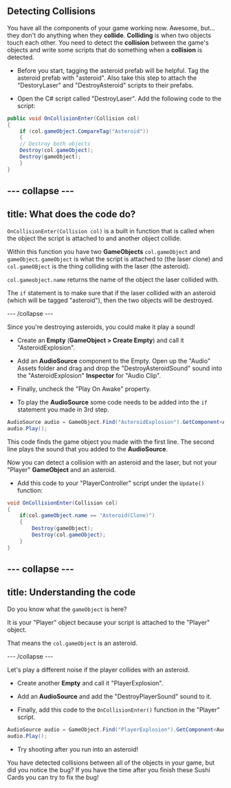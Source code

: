 ## Detecting Collisions

You have all the components of your game working now. Awesome, but... they don't do anything when they **collide**. **Colliding** is when two objects touch each other. You need to detect the **collision** between the game's objects and write some scripts that do something when a **collision** is detected.

+ Before you start, tagging the asteroid prefab will be helpful. Tag the asteroid prefab with "asteroid". Also take this step to attach the "DestoryLaser" and "DestroyAsteroid" scripts to their prefabs.

+ Open the C# script called "DestroyLaser". Add the following code to the script:

```csharp
public void OnCollisionEnter(Collision col)
{
    if (col.gameObject.CompareTag("Asteroid"))
    {
    // Destroy both objects
    Destroy(col.gameObject);
    Destroy(gameObject);
    }
}
```
  
--- collapse ---
---
title: What does the code do?
---

`OnCollisionEnter(Collision col)` is a built in function that is called when the object the script is attached to and another object collide.

Within this function you have two **GameObjects** `col.gameObject` and `gameObject`. `gameObject` is what the script is attached to (the laser clone) and `col.gameOBject` is the thing colliding with the laser (the asteroid). 

`col.gameobject.name` returns the name of the object the laser collided with.

The `if` statement is to make sure that if the laser collided with an asteroid (which will be tagged "asteroid"), then the two objects will be destroyed.

--- /collapse ---

Since you're destroying asteroids, you could make it play a sound!

+ Create an **Empty** (**GameObject > Create Empty**) and call it "AsteroidExplosion".

+ Add an **AudioSource** component to the Empty. Open up the "Audio" Assets folder and drag and drop the "DestroyAsteroidSound" sound into the "AsteroidExplosion" **Inspector** for "Audio Clip". 

+ Finally, uncheck the "Play On Awake" property. 

+ To play the **AudioSource** some code needs to be added into the `if` statement you made in 3rd step.

```csharp
AudioSource audio = GameObject.Find("AsteroidExplosion").GetComponent<AudioSource>();
audio.Play();
```
    
This code finds the game object you made with the first line. The second line plays the sound that you added to the **AudioSource**.
    
Now you can detect a collision with an asteroid and the laser, but not your "Player" **GameObject** and an asteroid.

+ Add this code to your "PlayerController" script under the `Update()` function:

```csharp
void OnCollisionEnter(Collision col)
{
    if(col.gameObject.name == "Asteroid(Clone)")
    {
        Destroy(gameObject);
        Destroy(col.gameObject);
    }
}
```

--- collapse ---
---
title: Understanding the code
---

Do you know what the `gameObject` is here?

It is your "Player" object because your script is attached to the "Player" object. 

That means the `col.gameObject` is an asteroid.

--- /collapse ---

Let's play a different noise if the player collides with an asteroid.

+ Create another **Empty** and call it "PlayerExplosion".

+ Add an **AudioSource** and add the "DestroyPlayerSound" sound to it.

+ Finally, add this code to the `OnCollisionEnter()` function in the "Player" script.

```csharp
AudioSource audio = GameObject.Find("PlayerExplosion").GetComponent<AudioSource>();
audio.Play();
```
   
+ Try shooting after you run into an asteroid! 

You have detected collisions between all of the objects in your game, but did you notice the bug? If you have the time after you finish these Sushi Cards you can try to fix the bug!

    
    